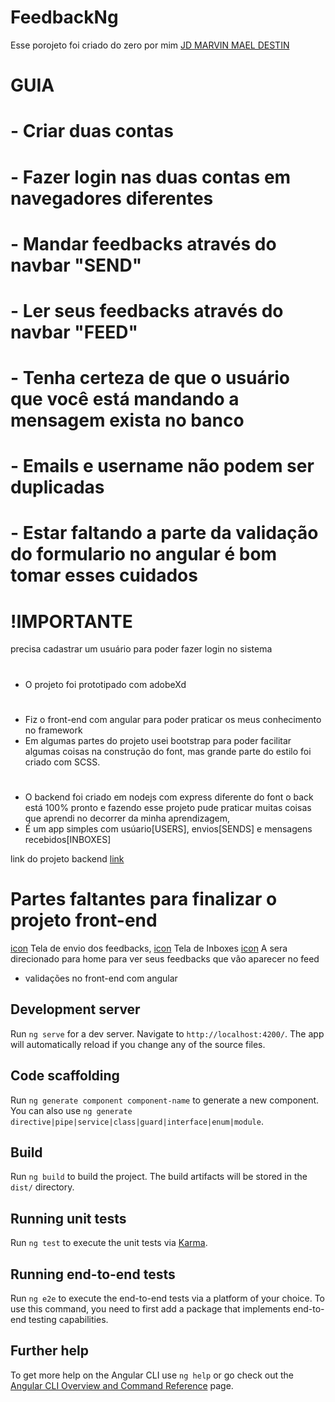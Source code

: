 # FeedbackNg
Esse porojeto foi criado do zero por mim [JD MARVIN MAEL DESTIN](http://github.com/jdmarvin7)
# GUIA
  # - Criar duas contas
  # - Fazer login nas duas contas em navegadores diferentes
  # - Mandar feedbacks através do navbar "SEND"
  # - Ler seus feedbacks através do navbar "FEED"
  # - Tenha certeza de que o usuário que você está mandando a mensagem exista no banco
  # - Emails e username não podem ser duplicadas
  # - Estar faltando a parte da validação do formulario no angular é bom tomar esses cuidados
#
# !IMPORTANTE
precisa cadastrar um usuário para poder fazer login no sistema
#
- O projeto foi prototipado com adobeXd
#
- Fiz o front-end com angular para poder praticar os meus conhecimento no framework
- Em algumas partes do projeto usei bootstrap para poder facilitar algumas coisas na construção do font,
mas grande parte do estilo foi criado com SCSS.
#
- O backend foi criado em nodejs com express diferente do font o back está 100% pronto e fazendo esse projeto pude praticar muitas coisas que aprendi no decorrer da minha aprendizagem,
- É um app simples com usúario[USERS], envios[SENDS] e mensagens recebidos[INBOXES]

link do projeto backend [link](https://github.com/jdmarvin7/api-feedbacks)
#
#
# Partes faltantes para finalizar o projeto front-end
[icon](https://cdn-icons-png.flaticon.com/512/32/32282.png) Tela de envio dos feedbacks,
[icon](https://cdn-icons-png.flaticon.com/512/32/32282.png) Tela de Inboxes
[icon](https://cdn-icons-png.flaticon.com/512/32/32282.png) A sera direcionado para home para ver seus feedbacks que vão aparecer no feed
- validações no front-end com angular

## Development server

Run `ng serve` for a dev server. Navigate to `http://localhost:4200/`. The app will automatically reload if you change any of the source files.

## Code scaffolding

Run `ng generate component component-name` to generate a new component. You can also use `ng generate directive|pipe|service|class|guard|interface|enum|module`.

## Build

Run `ng build` to build the project. The build artifacts will be stored in the `dist/` directory.

## Running unit tests

Run `ng test` to execute the unit tests via [Karma](https://karma-runner.github.io).

## Running end-to-end tests

Run `ng e2e` to execute the end-to-end tests via a platform of your choice. To use this command, you need to first add a package that implements end-to-end testing capabilities.

## Further help

To get more help on the Angular CLI use `ng help` or go check out the [Angular CLI Overview and Command Reference](https://angular.io/cli) page.
